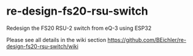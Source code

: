 # re-design-fs20-rsu-switch
Redesign the FS20 RSU-2 switch from eQ-3 using ESP32

Please see all details in the wiki section https://github.com/BEichler/re-design-fs20-rsu-switch/wiki
